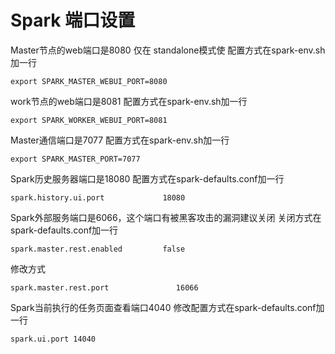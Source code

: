 # Spark 端口设置



Master节点的web端口是8080 仅在 standalone模式使
配置方式在spark-env.sh加一行

	export SPARK_MASTER_WEBUI_PORT=8080

work节点的web端口是8081
配置方式在spark-env.sh加一行

	export SPARK_WORKER_WEBUI_PORT=8081

Master通信端口是7077
配置方式在spark-env.sh加一行

	export SPARK_MASTER_PORT=7077

Spark历史服务器端口是18080
配置方式在spark-defaults.conf加一行

	spark.history.ui.port             18080

Spark外部服务端口是6066，这个端口有被黑客攻击的漏洞建议关闭
关闭方式在spark-defaults.conf加一行

	spark.master.rest.enabled         false

修改方式

	spark.master.rest.port               16066

Spark当前执行的任务页面查看端口4040
修改配置方式在spark-defaults.conf加一行
	
	spark.ui.port 14040